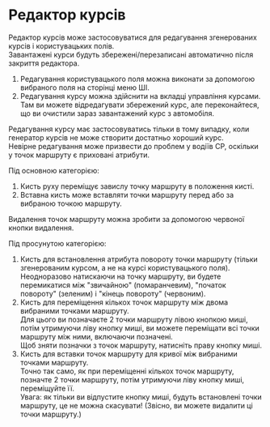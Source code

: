 # Редактор курсів

  
Редактор курсів може застосовуватися для редагування згенерованих курсів і користувацьких полів.  
Завантажені курси будуть збережені/перезаписані автоматично після закриття редактора.  
  
1) Редагування користувацького поля можна виконати за допомогою вибраного поля на сторінці меню ШІ.  
2) Редагування курсу можна здійснити на вкладці управління курсами.  
    Там ви можете відредагувати збережений курс, але переконайтеся, що ви очистили зараз завантажений курс з автомобіля.  
  
Редагування курсу має застосовуватись тільки в тому випадку, коли генератор курсів не може створити достатньо хороший курс.  
Невірне редагування може призвести до проблем у водіїв CP, оскільки у точок маршруту є приховані атрибути.  

  
Під основною категорією:  
1) Кисть руху переміщує завислу точку маршруту в положення кисті.  
2) Вставна кисть може вставляти точки маршруту перед або за вибраною точкою маршруту.  
  
Видалення точок маршруту можна зробити за допомогою червоної кнопки видалення.  

  
Під просунутою категорією:  
1) Кисть для встановлення атрибута повороту точки маршруту (тільки згенерованим курсом, а не на курсі користувацького поля).  
Неодноразово натискаючи на точку маршруту, ви будете перемикатися між "звичайною" (помаранчевим), "початок повороту" (зеленим) і "кінець повороту" (червоним).  
2) Кисть для переміщення кількох точок маршруту між двома вибраними точками маршруту.  
Для цього ви позначаєте 2 точки маршруту лівою кнопкою миші, потім утримуючи ліву кнопку миші, ви можете переміщати всі точки маршруту між ними, включаючи позначені.  
Щоб зняти позначки з точок маршруту, натисніть праву кнопку миші.  
3) Кисть для вставки точок маршруту для кривої між вибраними точками маршруту.  
Точно так само, як при переміщенні кількох точок маршруту, позначте 2 точки маршруту, потім утримуючи ліву кнопку миші, переміщуйте її.  
Увага: як тільки ви відпустите кнопку миші, будуть встановлені точки маршруту, це не можна скасувати! (Звісно, ви можете видалити ці точки маршруту.)  


